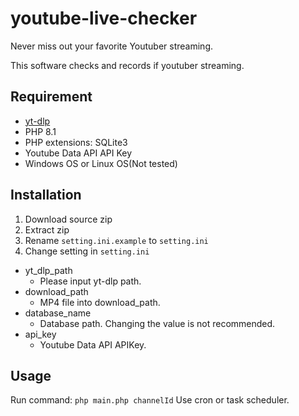 # youtube-live-checker
Never miss out  your favorite Youtuber streaming.

This software checks and records if youtuber streaming.

## Requirement
* [yt-dlp](https://github.com/yt-dlp/yt-dlp)
* PHP 8.1
* PHP extensions: SQLite3
* Youtube Data API API Key
* Windows OS or Linux OS(Not tested)

## Installation
1. Download source zip
2. Extract zip
3. Rename `setting.ini.example` to `setting.ini`
4. Change setting in `setting.ini`
  * yt_dlp_path
    * Please input yt-dlp path. 
  * download_path
    * MP4 file into download_path.
  * database_name
    * Database path. Changing the value is not recommended.
  * api_key
    * Youtube Data API APIKey.

## Usage
Run command: `php main.php channelId`
Use cron or task scheduler.
